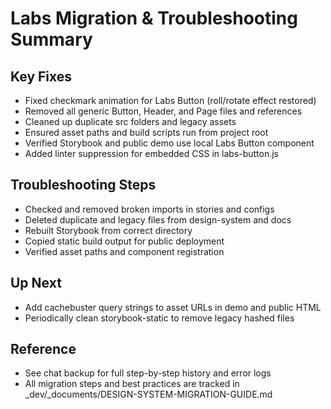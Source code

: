 # Labs Migration & Troubleshooting Summary

## Key Fixes

- Fixed checkmark animation for Labs Button (roll/rotate effect restored)
- Removed all generic Button, Header, and Page files and references
- Cleaned up duplicate src folders and legacy assets
- Ensured asset paths and build scripts run from project root
- Verified Storybook and public demo use local Labs Button component
- Added linter suppression for embedded CSS in labs-button.js

## Troubleshooting Steps

- Checked and removed broken imports in stories and configs
- Deleted duplicate and legacy files from design-system and docs
- Rebuilt Storybook from correct directory
- Copied static build output for public deployment
- Verified asset paths and component registration

## Up Next

- Add cachebuster query strings to asset URLs in demo and public HTML
- Periodically clean storybook-static to remove legacy hashed files

## Reference

- See chat backup for full step-by-step history and error logs
- All migration steps and best practices are tracked in \_dev/\_documents/DESIGN-SYSTEM-MIGRATION-GUIDE.md
